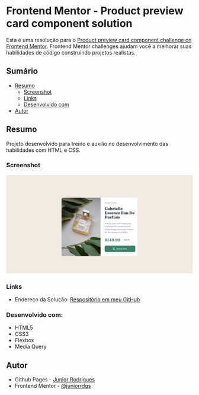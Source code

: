 # Frontend Mentor - Product preview card component solution

Esta é uma resolução para o [Product preview card component challenge on Frontend Mentor](https://www.frontendmentor.io/challenges/product-preview-card-component-GO7UmttRfa). Frontend Mentor challenges ajudam você a melhorar suas habilidades de código construindo projetos realistas. 

## Sumário
  - [Resumo](#resumo)
    - [Screenshot](#screenshot)
    - [Links](#links)
    - [Desenvolvido com](#desenvolvido-com)
  - [Autor](#autor)

## Resumo
Projeto desenvolvido para treino e auxílio no desenvolvimento das habilidades com HTML e CSS.

### Screenshot
![](/assets/images/screenshot.png)

### Links
- Endereço da Solução: [Respositório em meu GitHub](https://github.com/juniorrdgs/product-preview-card-component)

### Desenvolvido com:
- HTML5
- CSS3
- Flexbox
- Media Query

## Autor

- Github Pages - [Junior Rodrigues](https://juniorrdgs.github.io)
- Frontend Mentor - [@juniorrdgs](https://www.frontendmentor.io/profile/juniorrdgs)